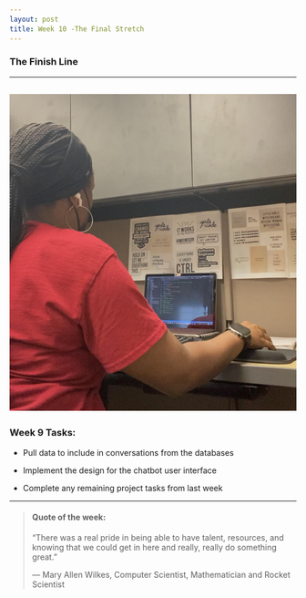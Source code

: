 ```yaml
---
layout: post
title: Week 10 -The Final Stretch
---
```


### The Finish Line

----

![uapwkfive1](/images/uapwkfive1.jpg)
----

### Week 9 Tasks:

- Pull data to include in conversations from the databases

- Implement the design for the chatbot user interface

- Complete any remaining project tasks from last week 

----

> #### Quote of the week:
> “There was a real pride in being able to have talent, resources, and knowing that we could get in here and really, really do something great.”
>
> — Mary Allen Wilkes, Computer Scientist, Mathematician and Rocket Scientist



